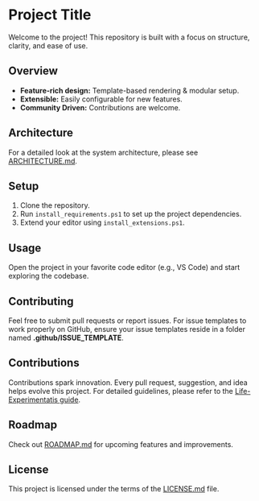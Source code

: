 # Project Title

Welcome to the project! This repository is built with a focus on structure, clarity, and ease of use.

## Overview

- **Feature-rich design:** Template-based rendering & modular setup.
- **Extensible:** Easily configurable for new features.
- **Community Driven:** Contributions are welcome.

## Architecture

For a detailed look at the system architecture, please see [ARCHITECTURE.md](ARCHITECTURE.md).

## Setup

1. Clone the repository.
2. Run `install_requirements.ps1` to set up the project dependencies.
3. Extend your editor using `install_extensions.ps1`.

## Usage

Open the project in your favorite code editor (e.g., VS Code) and start exploring the codebase.

## Contributing

Feel free to submit pull requests or report issues. For issue templates to work properly on GitHub, ensure your issue templates reside in a folder named **.github/ISSUE_TEMPLATE**.

## Contributions

Contributions spark innovation. Every pull request, suggestion, and idea helps evolve this project.
For detailed guidelines, please refer to the [Life-Experimentatis guide](.github/ISSUE_TEMPLATE/.github/CONTRIBUTING.md).

## Roadmap

Check out [ROADMAP.md](ROADMAP.md) for upcoming features and improvements.

## License

This project is licensed under the terms of the [LICENSE.md](LICENSE.md) file.
